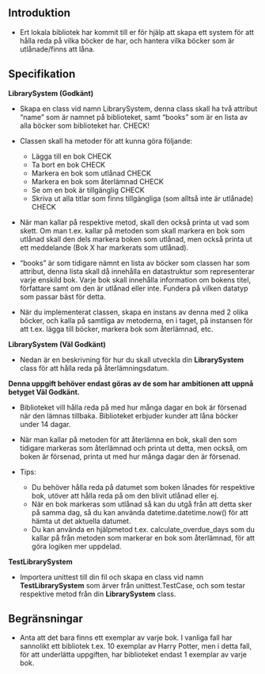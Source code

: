 ## **Introduktion**

- Ert lokala bibliotek har kommit till er för hjälp att skapa ett system för att hålla reda på vilka böcker de har, och hantera vilka böcker som är utlånade/finns att låna.

## **Specifikation**

**LibrarySystem (Godkänt)**

- Skapa en class vid namn LibrarySystem, denna class skall ha två attribut “name” som är namnet på biblioteket, samt “books” som är en lista av alla böcker som biblioteket har. CHECK!

- Classen skall ha metoder för att kunna göra följande:
    - Lägga till en bok CHECK
    - Ta bort en bok CHECK
    - Markera en bok som utlånad CHECK
    - Markera en bok som återlämnad CHECK
    - Se om en bok är tillgänglig CHECK
    - Skriva ut alla titlar som finns tillgängliga (som alltså inte är utlånade) CHECK

- När man kallar på respektive metod, skall den också printa ut vad som skett. Om man t.ex. kallar på metoden som skall markera en bok som utlånad skall den dels markera boken som utlånad, men också printa ut ett meddelande (Bok X har markerats som utlånad).

- “books” är som tidigare nämnt en lista av böcker som classen har som attribut, denna lista skall då innehålla en datastruktur som representerar varje enskild bok. Varje bok skall innehålla information om bokens titel, författare samt om den är utlånad eller inte. Fundera på vilken datatyp som passar bäst för detta.

- När du implementerat classen, skapa en instans av denna med 2 olika böcker, och kalla på samtliga av metoderna, en i taget, på instansen för att t.ex. lägga till böcker, markera bok som återlämnad, etc.

**LibrarySystem (Väl Godkänt)**

- Nedan är en beskrivning för hur du skall utveckla din **LibrarySystem** class för att hålla reda på återlämningsdatum.

**Denna uppgift behöver endast göras av de som har ambitionen att uppnå betyget Väl Godkänt.**

- Biblioteket vill hålla reda på med hur många dagar en bok är försenad när den lämnas tillbaka. Biblioteket erbjuder kunder att låna böcker under 14 dagar.

- När man kallar på metoden för att återlämna en bok, skall den som tidigare markeras som återlämnad och printa ut detta, men också, om boken är försenad, printa ut med hur många dagar den är försenad.

- Tips:
    - Du behöver hålla reda på datumet som boken lånades för respektive bok, utöver att hålla reda på om den blivit utlånad eller ej.
    - När en bok markeras som utlånad så kan du utgå från att detta sker på samma dag, så du kan använda datetime.datetime.now() för att hämta ut det aktuella datumet.
    - Du kan använda en hjälpmetod t.ex. calculate_overdue_days som du kallar på från metoden som markerar en bok som återlämnad, för att göra logiken mer uppdelad.

**TestLibrarySystem**

- Importera unittest till din fil och skapa en class vid namn **TestLibrarySystem** som ärver från unittest.TestCase, och som testar respektive metod från din **LibrarySystem** class.

## **Begränsningar**

- Anta att det bara finns ett exemplar av varje bok. I vanliga fall har sannolikt ett bibliotek t.ex. 10 exemplar av Harry Potter, men i detta fall, för att underlätta uppgiften, har biblioteket endast 1 exemplar av varje bok.

